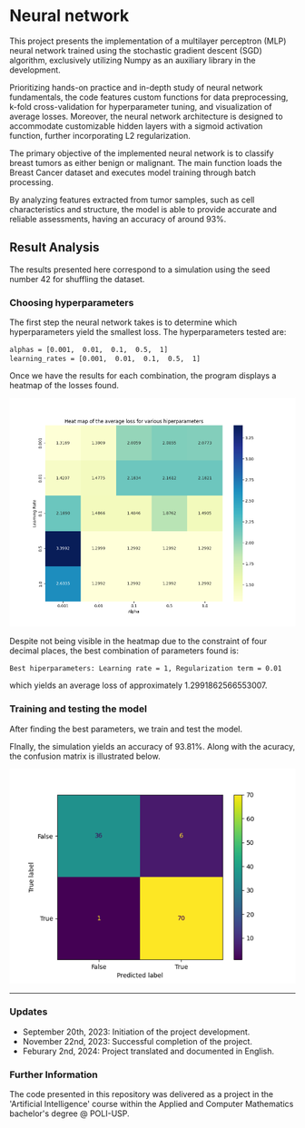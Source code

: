 
# Neural network 

This project presents the implementation of a multilayer perceptron (MLP) neural network trained using the stochastic gradient descent (SGD) algorithm, exclusively utilizing Numpy as an auxiliary library in the development. 

Prioritizing hands-on practice and in-depth study of neural network fundamentals, the code features custom functions for data preprocessing, k-fold cross-validation for hyperparameter tuning, and visualization of average losses. Moreover, the neural network architecture is designed to accommodate customizable hidden layers with a sigmoid activation function, further incorporating L2 regularization. 

The primary objective of the implemented neural network is to classify breast tumors as either benign or malignant. The main function loads the Breast Cancer dataset and executes model training through batch processing.

By analyzing features extracted from tumor samples, such as cell characteristics and structure, the model is able to provide accurate and reliable assessments, having an accuracy of around $93\%$.

## Result Analysis 

The results presented here correspond to a simulation using the seed number 42 for shuffling the dataset.

### Choosing hyperparameters
The first step the neural network takes is to determine which hyperparameters yield the smallest loss. The hyperparameters tested are:

    alphas = [0.001,  0.01,  0.1,  0.5,  1]
    learning_rates = [0.001,  0.01,  0.1,  0.5,  1]

Once we have the results for each combination, the program displays a heatmap of the losses found.
<p align="center">
  <img src="./readme-images/heatmap.png" />
</p>

Despite not being visible in the heatmap due to the constraint of four decimal places, the best combination of parameters found is:

    Best hiperparameters: Learning rate = 1, Regularization term = 0.01

which yields an average loss of approximately $1.2991862566553007$. 

### Training and testing the model 

After finding the best parameters, we train and test the model. 

FInally, the simulation yields an accuracy of $93.81\%$. Along with the acuracy, the confusion matrix is illustrated below. 

<p align="center">
  <img src="./readme-images/confusion-matrix.png" />
</p>

---
### Updates

-   September 20th, 2023: Initiation of the project development.
-   November 22nd, 2023: Successful completion of the project.
-   Feburary 2nd, 2024: Project translated and documented in English.

### Further Information

The code presented in this repository was delivered as a project in the 'Artificial Intelligence' course within the Applied and Computer Mathematics bachelor's degree @ POLI-USP. 